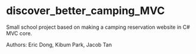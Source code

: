 # discover_better_camping_MVC

Small school project based on making a camping reservation website in C# MVC core.

Authors: Eric Dong, Kibum Park, Jacob Tan
